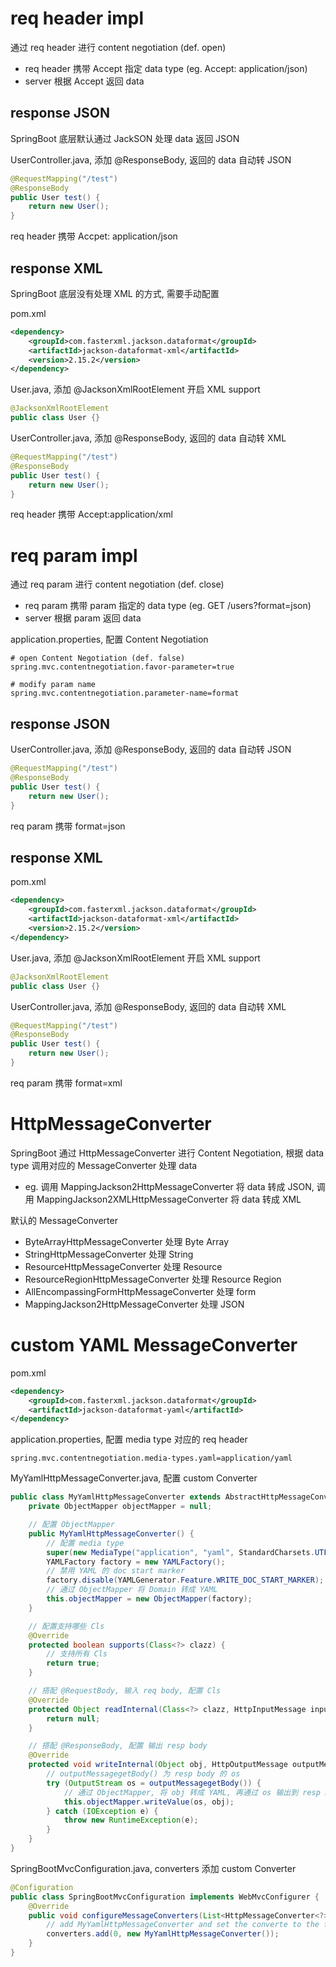 # req header impl

通过 req header 进行 content negotiation (def. open)

- req header 携带 Accept 指定 data type (eg. Accept: application/json)
- server 根据 Accept 返回 data

## response JSON

SpringBoot 底层默认通过 JackSON 处理 data 返回 JSON

UserController.java, 添加 @ResponseBody, 返回的 data 自动转 JSON

```java
@RequestMapping("/test")
@ResponseBody
public User test() {
    return new User();
}
```

req header 携带 Accpet: application/json

## response XML

SpringBoot 底层没有处理 XML 的方式, 需要手动配置

pom.xml

```xml
<dependency>
    <groupId>com.fasterxml.jackson.dataformat</groupId>
    <artifactId>jackson-dataformat-xml</artifactId>
    <version>2.15.2</version>
</dependency>
```

User.java, 添加 @JacksonXmlRootElement 开启 XML support

```java
@JacksonXmlRootElement
public class User {}
```

UserController.java, 添加 @ResponseBody, 返回的 data 自动转 XML

```java
@RequestMapping("/test")
@ResponseBody
public User test() {
    return new User();
}
```

req header 携带 Accept:application/xml

# req param impl

通过 req param 进行 content negotiation (def. close)

- req param 携带 param 指定的 data type (eg. GET /users?format=json)
- server 根据 param 返回 data

application.properties, 配置 Content Negotiation

```properties
# open Content Negotiation (def. false)
spring.mvc.contentnegotiation.favor-parameter=true

# modify param name
spring.mvc.contentnegotiation.parameter-name=format
```

## response JSON

UserController.java, 添加 @ResponseBody, 返回的 data 自动转 JSON

```java
@RequestMapping("/test")
@ResponseBody
public User test() {
    return new User();
}
```

req param 携带 format=json

## response XML

pom.xml

```xml
<dependency>
    <groupId>com.fasterxml.jackson.dataformat</groupId>
    <artifactId>jackson-dataformat-xml</artifactId>
    <version>2.15.2</version>
</dependency>
```

User.java, 添加 @JacksonXmlRootElement 开启 XML support

```java
@JacksonXmlRootElement
public class User {}
```

UserController.java, 添加 @ResponseBody, 返回的 data 自动转 XML

```java
@RequestMapping("/test")
@ResponseBody
public User test() {
    return new User();
}
```

req param 携带 format=xml

# HttpMessageConverter

SpringBoot 通过 HttpMessageConverter 进行 Content Negotiation, 根据 data type 调用对应的 MessageConverter 处理 data

- eg. 调用 MappingJackson2HttpMessageConverter 将 data 转成 JSON, 调用 MappingJackson2XMLHttpMessageConverter 将 data 转成 XML

默认的 MessageConverter

- ByteArrayHttpMessageConverter 处理 Byte Array
- StringHttpMessageConverter 处理 String
- ResourceHttpMessageConverter 处理 Resource
- ResourceRegionHttpMessageConverter 处理 Resource Region
- AllEncompassingFormHttpMessageConverter 处理 form
- MappingJackson2HttpMessageConverter 处理 JSON

# custom YAML MessageConverter

pom.xml

```xml
<dependency>
    <groupId>com.fasterxml.jackson.dataformat</groupId>
    <artifactId>jackson-dataformat-yaml</artifactId>
</dependency>
```

application.properties, 配置 media type 对应的 req header

```properties
spring.mvc.contentnegotiation.media-types.yaml=application/yaml
```

MyYamlHttpMessageConverter.java, 配置 custom Converter

```java
public class MyYamlHttpMessageConverter extends AbstractHttpMessageConverter<Object> {
    private ObjectMapper objectMapper = null;

    // 配置 ObjectMapper
    public MyYamlHttpMessageConverter() {
        // 配置 media type
        super(new MediaType("application", "yaml", StandardCharsets.UTF_8));
        YAMLFactory factory = new YAMLFactory();
        // 禁用 YAML 的 doc start marker
        factory.disable(YAMLGenerator.Feature.WRITE_DOC_START_MARKER);
        // 通过 ObjectMapper 将 Domain 转成 YAML
        this.objectMapper = new ObjectMapper(factory);
    }

    // 配置支持哪些 Cls
    @Override
    protected boolean supports(Class<?> clazz) {
        // 支持所有 Cls
        return true;
    }

    // 搭配 @RequestBody, 输入 req body, 配置 Cls
    @Override
    protected Object readInternal(Class<?> clazz, HttpInputMessage inputMessage) throws IOException, HttpMessageNotReadableException {
        return null;
    }

    // 搭配 @ResponseBody, 配置 输出 resp body
    @Override
    protected void writeInternal(Object obj, HttpOutputMessage outputMessage) throws IOException, HttpMessageNotWritableException { // obj 为 Controller 返回的 obj
        // outputMessagegetBody() 为 resp body 的 os
        try (OutputStream os = outputMessagegetBody()) {
            // 通过 ObjectMapper, 将 obj 转成 YAML, 再通过 os 输出到 resp body
            this.objectMapper.writeValue(os, obj);
        } catch (IOException e) {
            throw new RuntimeException(e);
        }
    }
}
```

SpringBootMvcConfiguration.java, converters 添加 custom Converter

```java
@Configuration
public class SpringBootMvcConfiguration implements WebMvcConfigurer {
    @Override
    public void configureMessageConverters(List<HttpMessageConverter<?>> converters) {
        // add MyYamlHttpMessageConverter and set the converte to the first
        converters.add(0, new MyYamlHttpMessageConverter());
    }
}
```





